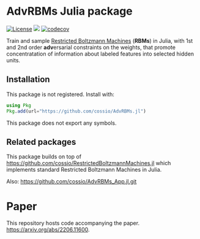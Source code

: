 # AdvRBMs Julia package

[![License](https://img.shields.io/badge/license-MIT-green.svg)](https://github.com/cossio/AdvRBMs.jl/blob/master/LICENSE.md)
![](https://github.com/cossio/AdvRBMs.jl/workflows/CI/badge.svg)
[![codecov](https://codecov.io/gh/cossio/AdvRBMs.jl/branch/master/graph/badge.svg?token=X9C4L2QCHH)](https://codecov.io/gh/cossio/AdvRBMs.jl)

Train and sample [Restricted Boltzmann Machines](https://en.wikipedia.org/wiki/Restricted_Boltzmann_machine) (**RBMs**) in Julia, with 1st and 2nd order **adv**ersarial constraints on the weights, that promote concentratation of information about labeled features into selected hidden units.

## Installation

This package is not registered.
Install with:

```julia
using Pkg
Pkg.add(url="https://github.com/cossio/AdvRBMs.jl")
```

This package does not export any symbols.

## Related packages

This package builds on top of <https://github.com/cossio/RestrictedBoltzmannMachines.jl> which implements standard Restricted Boltzmann Machines in Julia.

Also: https://github.com/cossio/AdvRBMs_App.jl.git

# Paper

This repository hosts code accompanying the paper. https://arxiv.org/abs/2206.11600.